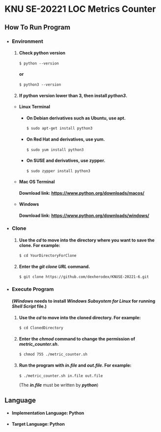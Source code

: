 KNU SE-20221 LOC Metrics Counter
==================================

How To Run Program
---------------------
* ### Environment
   1. #### Check python version
          $ python --version
         #### or
          $ python3 --version
   2. #### If python version lower than 3, then install ***python3***.
  + #### Linux Terminal
     + #### On Debian derivatives such as Ubuntu, use apt.
           $ sudo apt-get install python3
     + #### On Red Hat and derivatives, use yum.
           $ sudo yum install python3
     + #### On SUSE and derivatives, use zypper.
           $ sudo zypper install python3
  + #### Mac OS Terminal
     #### Download link: https://www.python.org/downloads/macos/
  + #### Windows
     #### Download link: https://www.python.org/downloads/windows/
* ### Clone
    1. #### Use the ***cd*** to move into the directory where you want to save the clone. For example:
           $ cd YourDirectoryForClone
    2. #### Enter the ***git clone URL*** command.
           $ git clone https://github.com/dexherodex/KNUSE-20221-6.git

* ### Execute Program
     #### (***Windows*** needs to install ***Windows Subsystem for Linux*** for running ***Shell Script*** file.)
    1. #### Use the ***cd*** to move into the cloned directory. For example:
           $ cd ClonedDirectory
    2. #### Enter the ***chmod*** command to change the permission of ***metric_counter.sh***.
           $ chmod 755 ./metric_counter.sh
    3. #### Run the program with ***in.file*** and ***out.file***. For example:
           $ ./metric_counter.sh in.file out.file
       (The ***in.file*** must be written by ***python***) 

Language
--------
+ #### Implementation Language: Python
+ #### Target Language:   Python
